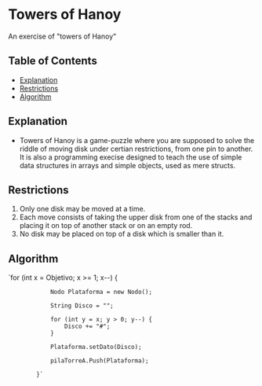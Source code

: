 # Towers of Hanoy
An exercise of "towers of Hanoy"

## Table of Contents
* [Explanation](#Explanation)
* [Restrictions](#Restrictions)
* [Algorithm](#Algorithm)

## Explanation
* Towers of Hanoy is a game-puzzle where you are supposed to solve the riddle of moving disk under certian restrictions, from one pin to another. 
It is also a programming execise designed to teach the use of simple data structures in arrays and simple objects, used as mere structs.

## Restrictions
1. Only one disk may be moved at a time.
2. Each move consists of taking the upper disk from one of the stacks and placing it on top of another stack or on an empty rod.
3. No disk may be placed on top of a disk which is smaller than it.

## Algorithm

`for (int x = Objetivo; x >= 1; x--) {

                Nodo Plataforma = new Nodo();

                String Disco = "";

                for (int y = x; y > 0; y--) {
                    Disco += "#";
                }

                Plataforma.setDato(Disco);

                pilaTorreA.Push(Plataforma);
                
            }`
